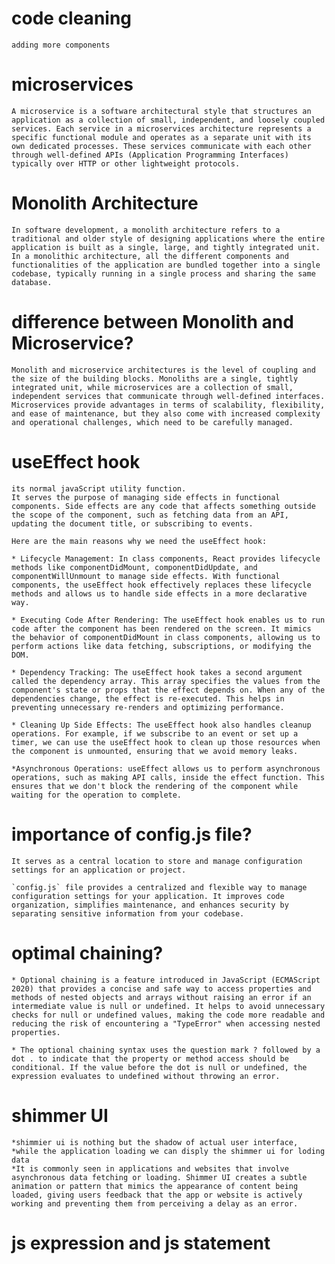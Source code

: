 # code cleaning
    adding more components
# microservices
    A microservice is a software architectural style that structures an application as a collection of small, independent, and loosely coupled services. Each service in a microservices architecture represents a specific functional module and operates as a separate unit with its own dedicated processes. These services communicate with each other through well-defined APIs (Application Programming Interfaces) typically over HTTP or other lightweight protocols.

# Monolith Architecture
    In software development, a monolith architecture refers to a traditional and older style of designing applications where the entire application is built as a single, large, and tightly integrated unit. In a monolithic architecture, all the different components and functionalities of the application are bundled together into a single codebase, typically running in a single process and sharing the same database.

# difference between Monolith and Microservice?
    Monolith and microservice architectures is the level of coupling and the size of the building blocks. Monoliths are a single, tightly integrated unit, while microservices are a collection of small, independent services that communicate through well-defined interfaces. Microservices provide advantages in terms of scalability, flexibility, and ease of maintenance, but they also come with increased complexity and operational challenges, which need to be carefully managed.

# useEffect hook
    its normal javaScript utility function.
    It serves the purpose of managing side effects in functional components. Side effects are any code that affects something outside the scope of the component, such as fetching data from an API, updating the document title, or subscribing to events.

    Here are the main reasons why we need the useEffect hook:

    * Lifecycle Management: In class components, React provides lifecycle methods like componentDidMount, componentDidUpdate, and componentWillUnmount to manage side effects. With functional components, the useEffect hook effectively replaces these lifecycle methods and allows us to handle side effects in a more declarative way.

    * Executing Code After Rendering: The useEffect hook enables us to run code after the component has been rendered on the screen. It mimics the behavior of componentDidMount in class components, allowing us to perform actions like data fetching, subscriptions, or modifying the DOM.

    * Dependency Tracking: The useEffect hook takes a second argument called the dependency array. This array specifies the values from the component's state or props that the effect depends on. When any of the dependencies change, the effect is re-executed. This helps in preventing unnecessary re-renders and optimizing performance.

    * Cleaning Up Side Effects: The useEffect hook also handles cleanup operations. For example, if we subscribe to an event or set up a timer, we can use the useEffect hook to clean up those resources when the component is unmounted, ensuring that we avoid memory leaks.

    *Asynchronous Operations: useEffect allows us to perform asynchronous operations, such as making API calls, inside the effect function. This ensures that we don't block the rendering of the component while waiting for the operation to complete.

# importance of config.js file?
    It serves as a central location to store and manage configuration settings for an application or project.

    `config.js` file provides a centralized and flexible way to manage configuration settings for your application. It improves code organization, simplifies maintenance, and enhances security by separating sensitive information from your codebase.

# optimal chaining?
    * Optional chaining is a feature introduced in JavaScript (ECMAScript 2020) that provides a concise and safe way to access properties and methods of nested objects and arrays without raising an error if an intermediate value is null or undefined. It helps to avoid unnecessary checks for null or undefined values, making the code more readable and reducing the risk of encountering a "TypeError" when accessing nested properties.

    * The optional chaining syntax uses the question mark ? followed by a dot . to indicate that the property or method access should be conditional. If the value before the dot is null or undefined, the expression evaluates to undefined without throwing an error.

# shimmer UI
    *shimmier ui is nothing but the shadow of actual user interface,
    *while the application loading we can disply the shimmer ui for loding data
    *It is commonly seen in applications and websites that involve asynchronous data fetching or loading. Shimmer UI creates a subtle animation or pattern that mimics the appearance of content being loaded, giving users feedback that the app or website is actively working and preventing them from perceiving a delay as an error.

# js expression and js statement
    